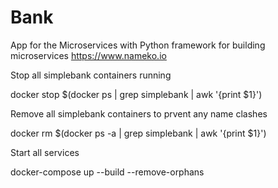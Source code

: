# Bank
App for the Microservices with Python framework for building microservices https://www.nameko.io

Stop all simplebank containers running

docker stop $(docker ps | grep simplebank | awk '{print $1}')

Remove all simplebank containers to prvent any name clashes

docker rm $(docker ps -a | grep simplebank | awk '{print $1}')

Start all services

docker-compose up --build --remove-orphans
